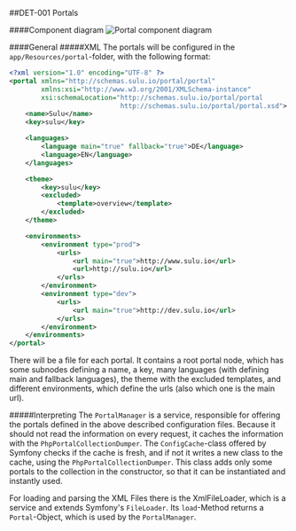 ##DET-001 Portals

####Component diagram
![Portal component diagram](https://raw.github.com/massiveart/sulu-docs/master/detail-specification/images/diagrams/PortalManager.png)

####General
#####XML
The portals will be configured in the `app/Resources/portal`-folder, with the following format:

```xml
<?xml version="1.0" encoding="UTF-8" ?>
<portal xmlns="http://schemas.sulu.io/portal/portal"
        xmlns:xsi="http://www.w3.org/2001/XMLSchema-instance"
        xsi:schemaLocation="http://schemas.sulu.io/portal/portal
                            http://schemas.sulu.io/portal/portal.xsd">
    <name>Sulu</name>
    <key>sulu</key>

    <languages>
        <language main="true" fallback="true">DE</language>
        <language>EN</language>
    </languages>

    <theme>
        <key>sulu</key>
        <excluded>
            <template>overview</template>
        </excluded>
    </theme>

    <environments>
        <environment type="prod">
            <urls>
                <url main="true">http://www.sulu.io</url>
                <url>http://sulu.io</url>
            </urls>
        </environment>
        <environment type="dev">
            <urls>
                <url main="true">http://dev.sulu.io</url>
            </urls>
        </environment>
    </environments>
</portal>
```
There will be a file for each portal. It contains a root portal node, which has some subnodes defining a name, a key, many languages (with defining main and fallback languages), the theme with the excluded templates, and different environments, which define the urls (also which one is the main url).

#####Interpreting
The `PortalManager` is a service, responsible for offering the portals defined in the above described configuration files. Because it should not read the information on every request, it caches the information with the `PhpPortalCollectionDumper`. The `ConfigCache`-class offered by Symfony checks if the cache is fresh, and if not it writes a new class to the cache, using the `PhpPortalCollectionDumper`.
This class adds only some portals to the collection in the constructor, so that it can be instantiated and instantly used.  

For loading and parsing the XML Files there is the XmlFileLoader, which is a service and extends Symfony's `FileLoader`. Its `load`-Method returns a `Portal`-Object, which is used by the `PortalManager`.
